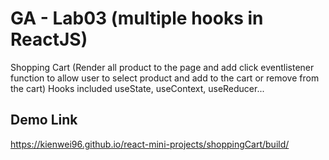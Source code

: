 # GA - Lab03 (multiple hooks in ReactJS)

Shopping Cart (Render all product to the page and add click eventlistener function to allow user to select product and add to the cart or remove from the cart)
Hooks included useState, useContext, useReducer...

## Demo Link
https://kienwei96.github.io/react-mini-projects/shoppingCart/build/